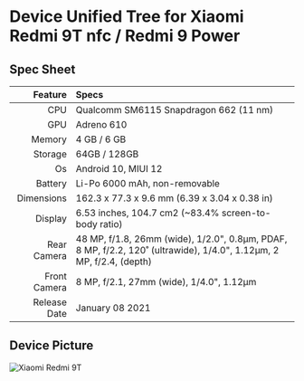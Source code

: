 # Device Unified Tree for  Xiaomi Redmi 9T nfc / Redmi 9 Power

## Spec Sheet
Feature | Specs
-------:|:-------------------------
CPU     | Qualcomm SM6115 Snapdragon 662 (11 nm)
GPU     | Adreno 610
Memory  | 4 GB / 6 GB
Storage | 64GB / 128GB
Os      | Android 10, MIUI 12
Battery | Li-Po 6000 mAh, non-removable
Dimensions | 162.3 x 77.3 x 9.6 mm (6.39 x 3.04 x 0.38 in)
Display |   	6.53 inches, 104.7 cm2 (~83.4% screen-to-body ratio)
Rear Camera  | 48 MP, f/1.8, 26mm (wide), 1/2.0", 0.8µm, PDAF, 8 MP, f/2.2, 120˚ (ultrawide), 1/4.0", 1.12µm, 2 MP, f/2.4, (depth)
Front Camera | 8 MP, f/2.1, 27mm (wide), 1/4.0", 1.12µm
Release Date | January 08 2021

## Device Picture
![Xiaomi Redmi 9T]([https://fdn2.gsmarena.com/vv/pics/xiaomi/xiaomi-redmi-9-power-0.jpg] "Xiaomi Redmi 9T")

